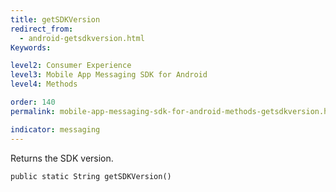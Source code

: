 ```yaml
---
title: getSDKVersion
redirect_from:
  - android-getsdkversion.html
Keywords:

level2: Consumer Experience
level3: Mobile App Messaging SDK for Android
level4: Methods

order: 140
permalink: mobile-app-messaging-sdk-for-android-methods-getsdkversion.html

indicator: messaging
---
```


Returns the SDK version.

`public static String getSDKVersion()`